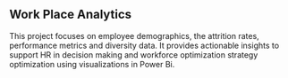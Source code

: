 ## Work Place Analytics
This project focuses on employee demographics, the attrition rates, performance metrics and diversity data. It provides actionable insights to support HR in decision making and workforce optimization strategy optimization using visualizations in Power Bi.
